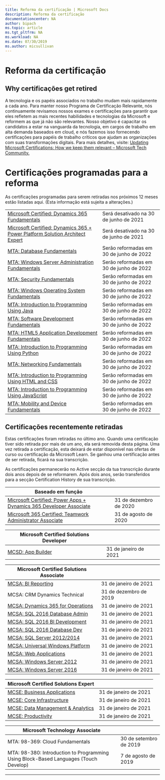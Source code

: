 ```yaml
---
title: Reforma da certificação | Microsoft Docs
description: Reforma da certificação
documentationcenter: NA
author: bipach
ms.topic: article
ms.tgt_pltfrm: NA
ms.workload: NA
ms.date: 07/30/2019
ms.author: micsullivan
---
```

# Reforma da certificação

## Why certificações get retired

A tecnologia e os papéis associados no trabalho mudam mais rapidamente a cada ano. Para manter nosso Programa de Certificação Relevante, nós continuamente revisamos nossos exames e certificações para garantir que eles refletem as mais recentes habilidades e tecnologias da Microsoft e reformem as que já não são relevantes. Nosso objetivo é capacitar os candidatos a estar na vanguarda da tecnologia, em cargos de trabalho em alta demanda baseados em cloud, e nós fazemos isso fornecendo certificações para papéis de trabalho críticos que ajudam as organizações com suas transformações digitais. Para mais detalhes, visite: [Updating Microsoft Certifications: How we keep them relevant – Microsoft Tech Community.](https://techcommunity.microsoft.com/t5/microsoft-learn-blog/updating-microsoft-certifications-how-we-keep-them-relevant/ba-p/1469425)

# Certificações programadas para a reforma

As certificações programadas para serem retiradas nos próximos 12 meses estão listadas aqui. (Esta informação está sujeita a alterações.)

|                                             |                    |
| ---------------------------------------------------------------------------------- | ------------------ |
| [Microsoft Certified: Dynamics 365 Fundamentals](/learn/certifications/d365-fundamentals) | Será desativado na 30 de junho de 2021 |
| [Microsoft Certified: Dynamics 365 + Power Platform Solution Architect Expert](/learn/certifications/power-apps-and-d365-solution-architect-expert) | Será desativado na 30 de junho de 2021 |
| [MTA: Database Fundamentals](/learn/certifications/mta-database-fundamentals) | Serão reformadas em 30 de junho de 2022 |
| [MTA: Windows Server Administration Fundamentals](/learn/certifications/mta-windows-server-administration-fundamentals) | Serão reformadas em 30 de junho de 2022 |
| [MTA: Security Fundamentals](/learn/certifications/mta-security-fundamentals) | Serão reformadas em 30 de junho de 2022 |
| [MTA: Windows Operating System Fundamentals](/learn/certifications/mta-windows-operating-system-fundamentals) | Serão reformadas em 30 de junho de 2022 |
| [MTA: Introduction to Programming Using Java](/learn/certifications/mta-introduction-to-programming-using-java) | Serão reformadas em 30 de junho de 2022 |
| [MTA: Software Development Fundamentals](/learn/certifications/mta-software-development-fundamentals) | Serão reformadas em 30 de junho de 2022 |
| [MTA: HTML5 Application Development Fundamentals](/learn/certifications/mta-html5-application-development-fundamentals) | Serão reformadas em 30 de junho de 2022 |
| [MTA: Introduction to Programming Using Python](/learn/certifications/mta-introduction-to-programming-using-python) | Serão reformadas em 30 de junho de 2022 |
| [MTA: Networking Fundamentals](/learn/certifications/mta-networking-fundamentals) | Serão reformadas em 30 de junho de 2022 |
| [MTA: Introduction to Programming Using HTML and CSS](/learn/certifications/mta-introduction-to-programming-using-html-and-css) | Serão reformadas em 30 de junho de 2022 |
| [MTA: Introduction to Programming Using JavaScript](/learn/certifications/mta-introduction-to-programming-using-javascript) | Serão reformadas em 30 de junho de 2022 |
| [MTA: Mobility and Device Fundamentals](/learn/certifications/mta-mobility-and-device-fundamentals) | Serão reformadas em 30 de junho de 2022 |

## Certificações recentemente retiradas 

Estas certificações foram retiradas no último ano. Quando uma certificação tiver sido retirada por mais de um ano, ela será removida desta página. Uma vez retirada a certificação, esta deixará de estar disponível nas ofertas de curso ou certificação da Microsoft Learn. Se ganhou uma certificação antes de ser retirada, ficará na sua transcrição.

As certificações permanecerão no Active secção da tua transcrição durante dois anos depois de se reformarem. Após dois anos, serão transferidos para a secção Certification History de sua transcrição.

| Baseado em função                                                                         |                    |
| ---------------------------------------------------------------------------------- | ------------------ |
| [Microsoft Certified: Power Apps + Dynamics 365 Developer Associate](/learn/certifications/power-apps-and-d365-developer-associate) | 31 de dezembro de 2020 |
| [Microsoft 365 Certified: Teamwork Administrator Associate](/learn/certifications/m365-teamwork-administrator)              | 31 de agosto de 2020 |

| Microsoft Certified Solutions Developer                                            |                    |
| ---------------------------------------------------------------------------------- | ------------------ |
| [MCSD: App Builder](/learn/certifications/mcsd-app-builder-certification)          | 31 de janeiro de 2021 |                                                                             

| Microsoft Certified Solutions Associate                                            |                    |
| ---------------------------------------------------------------------------------- | ------------------ |
| [MCSA: BI Reporting](/learn/certifications/mcsa-bi-reporting)                      | 31 de janeiro de 2021 |
| MCSA: CRM Dynamics Technical                                                                                                | 31 de dezembro de 2019  |
| [MCSA: Dynamics 365 for Operations](/learn/certifications/mcsa-microsoft-dynamics-365-for-operations) | 31 de janeiro de 2021 |
| [MCSA: SQL 2016 Database Admin](/learn/certifications/mcsa-sql2016-database-administration-certification) | 31 de janeiro de 2021 |
| [MCSA: SQL 2016 BI Development](/learn/certifications/mcsa-sql2016-business-intelligence-certification) | 31 de janeiro de 2021 |
| [MCSA: SQL 2016 Database Dev](/learn/certifications/mcsa-sql2016-database-development-certification) | 31 de janeiro de 2021 |
| [MCSA: SQL Server 2012/2014](/learn/certifications/mcsa-sql-certification)         | 31 de janeiro de 2021 |
| [MCSA: Universal Windows Platform](/learn/certifications/mcsa-universal-windows-platform) | 31 de janeiro de 2021 |
| [MCSA: Web Applications](/learn/certifications/mcsa-web-applications-certification) | 31 de janeiro de 2021 |
| [MCSA: Windows Server 2012](/learn/certifications/mcsa-windows-server-certification) | 31 de janeiro de 2021 |
| [MCSA: Windows Server 2016](/learn/certifications/mcsa-windows-server-2016-certification) | 31 de janeiro de 2021 |

| Microsoft Certified Solutions Expert                                               |                    |
| ---------------------------------------------------------------------------------- | ------------------ |
| [MCSE: Business Applications](/learn/certifications/mcse-business-applications)    | 31 de janeiro de 2021 |
| [MCSE: Core Infrastructure](/learn/certifications/mcse-core-infrastructure)        | 31 de janeiro de 2021 |
| [MCSE: Data Management & Analytics](/learn/certifications/mcse-data-management-analytics) | 31 de janeiro de 2021 |
| [MCSE: Productivity](/learn/certifications/mcse-productivity-certification)        | 31 de janeiro de 2021 |

| Microsoft Technology Associate                                                     |                    |
| ---------------------------------------------------------------------------------- | ------------------ |
| MTA: 98-369: Cloud Fundamentals                                                                                             | 30 de setembro de 2019 |
| MTA: 98-380: Introduction to Programming Using Block-Based Languages (Touch Develop)                                        | 7 de agosto de 2019     |
___
